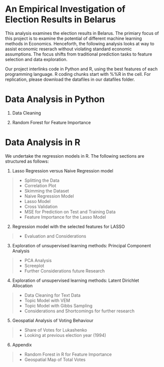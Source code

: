 # An Empirical Investigation of Election Results in Belarus 

This analysis examines the election results in Belarus.
The primiary focus of this project is to examine the potential of different machine learning methods in Economics. 
Henceforth, the following analysis looks at way to assist economic reserach without violating standard economic assumptions.
The focus shifts from traditional prediction tasks to feature selection and data exploration. 

Our project interlinks code in Python and R, using the best features of each programming language.
R coding chunks start with %%R in the cell. For replication, please download the datafiles in our datafiles folder. 


# Data Analysis in Python 

1. Data Cleaning 



2. Random Forest for Feature Importance 


#  Data Analysis in R
We undertake the regression models in R. 
The following sections are structured as follows: 

1.   Lasso Regression versus Naive Regression model
> *  Splitting the Data
> *  Correlation Plot
> * Skimming the Dataset
> * Naive Regression Model 
> * Lasso Model 
> * Cross Validation 
> * MSE for Prediction on Test and Training Data 
> * Feature Importance for the Lasso Model 
2.   Regression model with the selected features for LASSO
> * Evaluation and Considerations
3.   Exploration of unsupervised learning methods: Principal Component Analysis 
> * PCA Analysis 
> * Screeplot 
> * Further Considerations future Research 
4.   Exploration of unsupervised learning methods: Latent Dirichlet Allocation 
> * Data Cleaning for Text Data 
> * Topic Model with VEM 
> * Topic Model with Gibbs Sampling
> * Considerations and Shortcomings for further research 

5.   Geospatial Analysis of Voting Behaviour 
> * Share of Votes for Lukashenko 
> * Looking at previous election year (1994) 

6. Appendix 
> * Random Forest in R for Feature Importance
> * Geospatial Map of Total Votes
